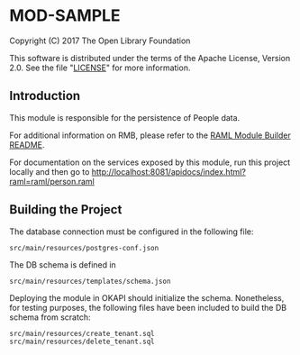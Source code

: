 # MOD-SAMPLE

Copyright (C) 2017 The Open Library Foundation

This software is distributed under the terms of the Apache License, Version 2.0. See the file "[LICENSE](LICENSE)" for more information.

## Introduction

This module is responsible for the persistence of People data.

For additional information on RMB, please refer to the [RAML Module Builder README](https://github.com/folio-org/raml-module-builder).


For documentation on the services exposed by this module, run this project locally and then go to [http://localhost:8081/apidocs/index.html?raml=raml/person.raml](http://localhost:8081/apidocs/index.html?raml=raml/person.raml)


## Building the Project

The database connection must be configured in the following file:

```
src/main/resources/postgres-conf.json
```

The DB schema is defined in
```
src/main/resources/templates/schema.json
```

Deploying the module in OKAPI should initialize the schema. Nonetheless, for testing purposes, the following files have been included to build the DB schema from scratch:

```
src/main/resources/create_tenant.sql
src/main/resources/delete_tenant.sql
```

